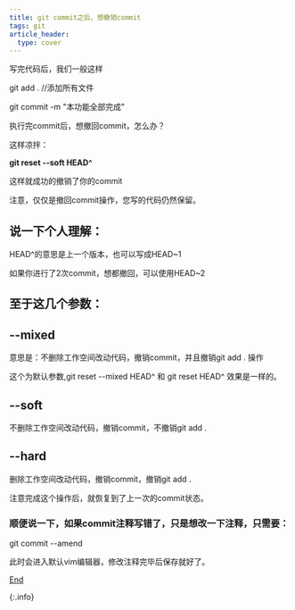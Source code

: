 ```yaml
---
title: git commit之后，想撤销commit
tags: git
article_header:
  type: cover
---
```






写完代码后，我们一般这样

git add . //添加所有文件

git commit -m "本功能全部完成"

 

执行完commit后，想撤回commit，怎么办？

 

这样凉拌：

**git reset --soft HEAD^**

 

这样就成功的撤销了你的commit

注意，仅仅是撤回commit操作，您写的代码仍然保留。

 

 

## 说一下个人理解：

HEAD^的意思是上一个版本，也可以写成HEAD~1

如果你进行了2次commit，想都撤回，可以使用HEAD~2

 

## 至于这几个参数：

## --mixed 

意思是：不删除工作空间改动代码，撤销commit，并且撤销git add . 操作

这个为默认参数,git reset --mixed HEAD^ 和 git reset HEAD^ 效果是一样的。

 

## --soft  

不删除工作空间改动代码，撤销commit，不撤销git add . 

 

## --hard

删除工作空间改动代码，撤销commit，撤销git add . 

注意完成这个操作后，就恢复到了上一次的commit状态。

 

 

### 顺便说一下，如果commit注释写错了，只是想改一下注释，只需要：

git commit --amend

此时会进入默认vim编辑器，修改注释完毕后保存就好了。



[End]()

{:.info}  
